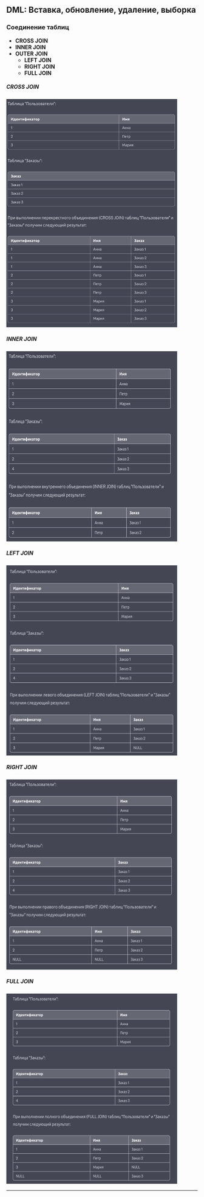 ## DML: Вставка, обновление, удаление, выборка

### Соединение таблиц

- **CROSS JOIN**
- **INNER JOIN**
- **OUTER JOIN**
  - **LEFT JOIN**
  - **RIGHT JOIN**
  - **FULL JOIN**

##### CROSS JOIN
<img src='./images/28.png' width=450 height=600>

##### INNER JOIN

<img src='./images/27.png' width=450 height=500>

##### LEFT JOIN

<img src='./images/26.png' width=450 height=500>

##### RIGHT JOIN

<img src='./images/25.png' width=450 height=500>

##### FULL JOIN

<img src='./images/24.png' width=450 height=500>

---
